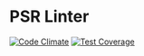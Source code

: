 # PSR Linter
[![Code Climate](https://codeclimate.com/github/freepad/hexlet-psr-linter/badges/gpa.svg)](https://codeclimate.com/github/freepad/hexlet-psr-linter) [![Test Coverage](https://codeclimate.com/github/freepad/hexlet-psr-linter/badges/coverage.svg)](https://codeclimate.com/github/freepad/hexlet-psr-linter/coverage)
